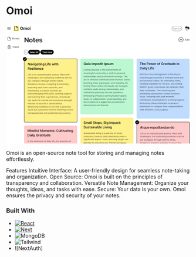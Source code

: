 <h1>Omoi</h1>

![image](https://github.com/c-ent/NotesNextJS/blob/16f6ee06573aac98c388c443ec01ae2db7f1b145/public/assets/images/web.PNG)

Omoi is an open-source note tool for storing and managing notes effortlessly.

Features
Intuitive Interface: A user-friendly design for seamless note-taking and organization.
Open Source: Omoi is built on the principles of transparency and collaboration.
Versatile Note Management: Organize your thoughts, ideas, and tasks with ease.
Secure: Your data is your own. Omoi ensures the privacy and security of your notes.

### Built With

* [![React][React.js]][React-url]
* [![Next][Next.js]][Next-url]
* ![MongoDB]
* ![Tailwind]
* ![NextAuth]

<!-- ![image](https://github.com/c-ent/NotesNextJS/blob/16f6ee06573aac98c388c443ec01ae2db7f1b145/public/assets/images/mobile.PNG) -->

<!-- MARKDOWN LINKS & IMAGES -->
<!-- https://www.markdownguide.org/basic-syntax/#reference-style-links -->
[Next.js]: https://img.shields.io/badge/next.js-000000?style=for-the-badge&logo=nextdotjs&logoColor=white
[Next-url]: https://nextjs.org/
[React.js]: https://img.shields.io/badge/React-20232A?style=for-the-badge&logo=react&logoColor=61DAFB
[React-url]: https://reactjs.org/
[Vue.js]: https://img.shields.io/badge/Vue.js-35495E?style=for-the-badge&logo=vuedotjs&logoColor=4FC08D
[Vue-url]: https://vuejs.org/
[Angular.io]: https://img.shields.io/badge/Angular-DD0031?style=for-the-badge&logo=angular&logoColor=white
[Angular-url]: https://angular.io/
[Svelte.dev]: https://img.shields.io/badge/Svelte-4A4A55?style=for-the-badge&logo=svelte&logoColor=FF3E00
[Svelte-url]: https://svelte.dev/
[Laravel.com]: https://img.shields.io/badge/Laravel-FF2D20?style=for-the-badge&logo=laravel&logoColor=white
[Laravel-url]: https://laravel.com
[Bootstrap.com]: https://img.shields.io/badge/Bootstrap-563D7C?style=for-the-badge&logo=bootstrap&logoColor=white
[Bootstrap-url]: https://getbootstrap.com
[JQuery.com]: https://img.shields.io/badge/jQuery-0769AD?style=for-the-badge&logo=jquery&logoColor=white
[JQuery-url]: https://jquery.com 

[MongoDB]: https://img.shields.io/badge/MongoDB-47A248?style=for-the-badge&logo=mongodb&logoColor=white
[Tailwind]: https://img.shields.io/badge/Tailwind_CSS-38B2AC?style=for-the-badge&logo=tailwind-css&logoColor=white
